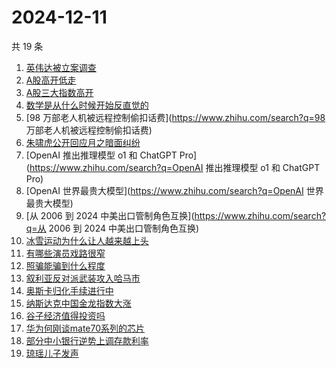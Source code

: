# 2024-12-11

共 19 条

<!-- BEGIN -->
<!-- 最后更新时间 Wed Dec 11 2024 17:08:48 GMT+0800 (China Standard Time) -->

1. [英伟达被立案调查](https://www.zhihu.com/search?q=英伟达被立案调查)
1. [A股高开低走](https://www.zhihu.com/search?q=A股高开低走)
1. [A股三大指数高开](https://www.zhihu.com/search?q=A股三大指数高开)
1. [数学是从什么时候开始反直觉的](https://www.zhihu.com/search?q=数学是从什么时候开始反直觉的)
1. [98 万部老人机被远程控制偷扣话费](https://www.zhihu.com/search?q=98
   万部老人机被远程控制偷扣话费)
1. [朱啸虎公开回应月之暗面纠纷](https://www.zhihu.com/search?q=朱啸虎公开回应月之暗面纠纷)
1. [OpenAI 推出推理模型 o1 和 ChatGPT Pro](https://www.zhihu.com/search?q=OpenAI
   推出推理模型 o1 和 ChatGPT Pro)
1. [OpenAI 世界最贵大模型](https://www.zhihu.com/search?q=OpenAI 世界最贵大模型)
1. [从 2006 到 2024 中美出口管制角色互换](https://www.zhihu.com/search?q=从 2006
   到 2024 中美出口管制角色互换)
1. [冰雪运动为什么让人越来越上头](https://www.zhihu.com/search?q=冰雪运动为什么让人越来越上头)
1. [有哪些演员戏路很窄](https://www.zhihu.com/search?q=有哪些演员戏路很窄)
1. [照骗能骗到什么程度](https://www.zhihu.com/search?q=照骗能骗到什么程度)
1. [叙利亚反对派武装攻入哈马市](https://www.zhihu.com/search?q=叙利亚反对派武装攻入哈马市)
1. [奥斯卡归化手续进行中](https://www.zhihu.com/search?q=奥斯卡归化手续进行中)
1. [纳斯达克中国金龙指数大涨](https://www.zhihu.com/search?q=纳斯达克中国金龙指数大涨)
1. [谷子经济值得投资吗](https://www.zhihu.com/search?q=谷子经济值得投资吗)
1. [华为何刚谈mate70系列的芯片](https://www.zhihu.com/search?q=华为何刚谈mate70系列的芯片)
1. [部分中小银行逆势上调存款利率](https://www.zhihu.com/search?q=部分中小银行逆势上调存款利率)
1. [琼瑶儿子发声](https://www.zhihu.com/search?q=琼瑶儿子发声)

<!-- END -->
